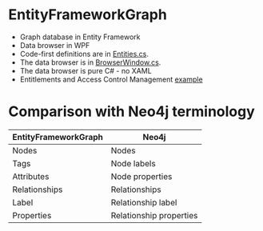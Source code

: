 # EntityFrameworkGraph

* Graph database in Entity Framework
* Data browser in WPF
* Code-first definitions are in [Entities.cs](EntityFrameworkGraph/Entities.cs).
* The data browser is in [BrowserWindow.cs](EntityFrameworkGraph/Entities.cs).
* The data browser is pure C# - no XAML
* Entitlements and Access Control Management [example](EntityFrameworkGraph/EntitlementsAndAccessControlManagement.cs)

# Comparison with Neo4j terminology

| EntityFrameworkGraph | Neo4j                   |
|----------------------|-------------------------|
| Nodes                | Nodes                   |
| Tags                 | Node labels             |
| Attributes           | Node properties         |
| Relationships        | Relationships           |
| Label                | Relationship label      |
| Properties           | Relationship properties |
